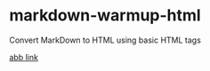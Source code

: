 # markdown-warmup-html
Convert MarkDown to HTML using basic HTML tags 

[abb link](https://abb-becode.github.io/markdown-warmup-html/)

